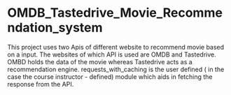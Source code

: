 # OMDB_Tastedrive_Movie_Recommendation_system
This project uses two Apis of different website to recommend movie based on a input. 
The websites of which API is used are OMDB and Tastedrive.
OMBD holds the data of the movie whereas Tastedrive acts as a recommendation engine.
requests_with_caching is the user defined ( in the case the course instructor - defined) module which aids in fetching the response from the API.
